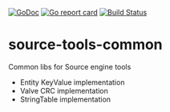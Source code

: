[![GoDoc](https://godoc.org/github.com/Galaco/source-tools-common?status.svg)](https://godoc.org/github.com/Galaco/source-tools-common)
[![Go report card](https://goreportcard.com/badge/github.com/galaco/source-tools-common)](https://goreportcard.com/badge/github.com/galaco/source-tools-common)
[![Build Status](https://travis-ci.com/Galaco/source-tools-common.svg?branch=master)](https://travis-ci.com/Galaco/source-tools-common)

# source-tools-common
Common libs for Source engine tools

* Entity KeyValue implementation
* Valve CRC implementation
* StringTable implementation